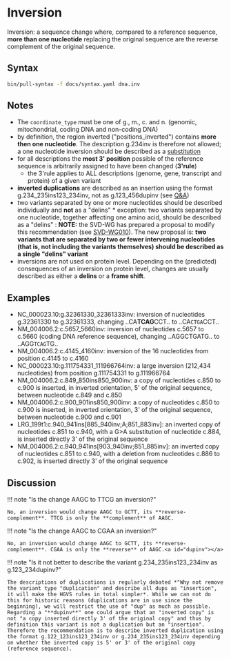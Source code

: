 # Inversion

<!-- ## Definition -->

Inversion: a sequence change where, compared to a reference sequence, **more than one nucleotide** replacing the original sequence are the reverse complement of the original sequence.

## Syntax

```sh exec="true"
bin/pull-syntax -f docs/syntax.yaml dna.inv
```

## Notes

- The `coordinate_type` must be one of g., m., c. and n. (genomic, mitochondrial, coding DNA and non-coding DNA)
- by definition, the region inverted ("positions_inverted") contains **more then one nucleotide**. The description g.234inv is therefore not allowed; a one nucleotide inversion should be described as a [substitution](substitution.md)
- for all descriptions the **most 3' position** possible of the reference sequence is arbitrarily assigned to have been changed (**3'rule**)
  - the 3'rule applies to ALL descriptions (genome, gene, transcript and protein) of a given variant
- **inverted duplications** are described as an insertion using the format g.234_235ins123_234inv, not as g.123_456dupinv (see [Q&A](#dupinv))
- two variants separated by one or more nucleotides should be described individually and **not** as a "delins" \* exception: two variants separated by one nucleotide, together affecting one amino acid, should be described as a "delins" : **NOTE:** the SVD-WG has prepared a proposal to modify this recommendation (see [SVD-WG010](../../consultation/SVD-WG010.md)). The new proposal is: **two variants that are separated by two or fewer intervening nucleotides (that is, not including the variants themselves) should be described as a single "delins" variant**
- inversions are not used on protein level. Depending on the (predicted) consequences of an inversion on protein level, changes are usually described as either a **delins** or a **frame shift**.

## Examples

- NC_000023.10:g.32361330_32361333inv: inversion of nucleotides g.32361330 to g.32361333, changing ..CA**TCAG**CCT.. to ..CA<code class="spot1">CTGA</code>CCT..
- NM_004006.2:c.5657_5660inv: inversion of nucleotides c.5657 to c.5660 (coding DNA reference sequence), changing ..AGGCTGATG.. to ..AGG<code class="spot1">TCAG</code>TG..
- NM_004006.2:c.4145_4160inv: inversion of the 16 nucleotides from position c.4145 to c.4160
- NC_000023.10:g.111754331_111966764inv: a large inversion (212,434 nucleotides) from position g.111754331 to g.111966764
- NM_004006.2:c.849_850ins850_900inv: a copy of nucleotides c.850 to c.900 is inserted, in inverted orientation, 5' of the original sequence, between nucleotide c.849 and c.850
- NM_004006.2:c.900_901ins850_900inv: a copy of nucleotides c.850 to c.900 is inserted, in inverted orientation, 3' of the original sequence, between nucleotide c.900 and c.901
- LRG_199t1:c.940_941ins[885\_940inv;A;851\_883inv]: an inverted copy of nucleotides c.851 to c.940, with a G>A substitution of nucleotide c.884, is inserted directly 3' of the original sequence
- NM_004006.2:c.940_941ins[903\_940inv;851\_885inv]: an inverted copy of nucleotides c.851 to c.940, with a deletion from nucleotides c.886 to c.902, is inserted directly 3' of the original sequence

## Discussion

!!! note "Is the change AAGC to TTCG an inversion?"

    No, an inversion would change AAGC to GCTT, its **reverse-complement**. TTCG is only the **complement** of AAGC.

!!! note "Is the change AAGC to CGAA an inversion?"

    No, an inversion would change AAGC to GCTT, its **reverse-complement**. CGAA is only the **reverse** of AAGC.<a id="dupinv"></a>

!!! note "Is it not better to describe the variant g.234_235ins123_234inv as g.123_234dupinv?"

    The descriptions of duplications is regularly debated *"Why not remove the variant type "duplication" and describe all dups as "insertion", it will make the HGVS rules in total simpler*. While we can not do this for historic reasons (duplications are in use since the beginning), we will restrict the use of "dup" as much as possible. Regarding a "**dupinv**" one could argue that an "inverted copy" is not "a copy inserted directly 3' of the original copy" and thus by definition this variant is not a duplication but an "insertion". Therefore the recommendation is to describe inverted duplication using the format g.122_123ins123_234inv or g.234_235ins123_234inv depending on whether the inverted copy is 5' or 3' of the original copy (reference sequence).
